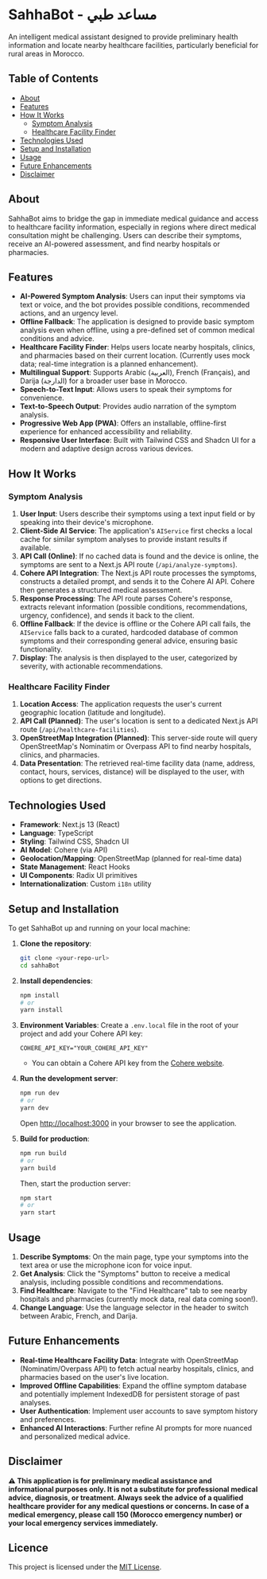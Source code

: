 # SahhaBot - مساعد طبي

An intelligent medical assistant designed to provide preliminary health information and locate nearby healthcare facilities, particularly beneficial for rural areas in Morocco.

## Table of Contents

-   [About](#about)
-   [Features](#features)
-   [How It Works](#how-it-works)
    -   [Symptom Analysis](#symptom-analysis)
    -   [Healthcare Facility Finder](#healthcare-facility-finder)
-   [Technologies Used](#technologies-used)
-   [Setup and Installation](#setup-and-installation)
-   [Usage](#usage)
-   [Future Enhancements](#future-enhancements)
-   [Disclaimer](#disclaimer)

## About

SahhaBot aims to bridge the gap in immediate medical guidance and access to healthcare facility information, especially in regions where direct medical consultation might be challenging. Users can describe their symptoms, receive an AI-powered assessment, and find nearby hospitals or pharmacies.

## Features

* **AI-Powered Symptom Analysis**: Users can input their symptoms via text or voice, and the bot provides possible conditions, recommended actions, and an urgency level.
* **Offline Fallback**: The application is designed to provide basic symptom analysis even when offline, using a pre-defined set of common medical conditions and advice.
* **Healthcare Facility Finder**: Helps users locate nearby hospitals, clinics, and pharmacies based on their current location. (Currently uses mock data; real-time integration is a planned enhancement).
* **Multilingual Support**: Supports Arabic (العربية), French (Français), and Darija (الدارجة) for a broader user base in Morocco.
* **Speech-to-Text Input**: Allows users to speak their symptoms for convenience.
* **Text-to-Speech Output**: Provides audio narration of the symptom analysis.
* **Progressive Web App (PWA)**: Offers an installable, offline-first experience for enhanced accessibility and reliability.
* **Responsive User Interface**: Built with Tailwind CSS and Shadcn UI for a modern and adaptive design across various devices.

## How It Works

### Symptom Analysis

1.  **User Input**: Users describe their symptoms using a text input field or by speaking into their device's microphone.
2.  **Client-Side AI Service**: The application's `AIService` first checks a local cache for similar symptom analyses to provide instant results if available.
3.  **API Call (Online)**: If no cached data is found and the device is online, the symptoms are sent to a Next.js API route (`/api/analyze-symptoms`).
4.  **Cohere API Integration**: The Next.js API route processes the symptoms, constructs a detailed prompt, and sends it to the Cohere AI API. Cohere then generates a structured medical assessment.
5.  **Response Processing**: The API route parses Cohere's response, extracts relevant information (possible conditions, recommendations, urgency, confidence), and sends it back to the client.
6.  **Offline Fallback**: If the device is offline or the Cohere API call fails, the `AIService` falls back to a curated, hardcoded database of common symptoms and their corresponding general advice, ensuring basic functionality.
7.  **Display**: The analysis is then displayed to the user, categorized by severity, with actionable recommendations.

### Healthcare Facility Finder

1.  **Location Access**: The application requests the user's current geographic location (latitude and longitude).
2.  **API Call (Planned)**: The user's location is sent to a dedicated Next.js API route (`/api/healthcare-facilities`).
3.  **OpenStreetMap Integration (Planned)**: This server-side route will query OpenStreetMap's Nominatim or Overpass API to find nearby hospitals, clinics, and pharmacies.
4.  **Data Presentation**: The retrieved real-time facility data (name, address, contact, hours, services, distance) will be displayed to the user, with options to get directions.

## Technologies Used

* **Framework**: Next.js 13 (React)
* **Language**: TypeScript
* **Styling**: Tailwind CSS, Shadcn UI
* **AI Model**: Cohere (via API)
* **Geolocation/Mapping**: OpenStreetMap (planned for real-time data)
* **State Management**: React Hooks
* **UI Components**: Radix UI primitives
* **Internationalization**: Custom `i18n` utility

## Setup and Installation

To get SahhaBot up and running on your local machine:

1.  **Clone the repository**:
    ```bash
    git clone <your-repo-url>
    cd sahhaBot
    ```

2.  **Install dependencies**:
    ```bash
    npm install
    # or
    yarn install
    ```

3.  **Environment Variables**:
    Create a `.env.local` file in the root of your project and add your Cohere API key:
    ```
    COHERE_API_KEY="YOUR_COHERE_API_KEY"
    ```
    * You can obtain a Cohere API key from the [Cohere website](https://cohere.com/).

4.  **Run the development server**:
    ```bash
    npm run dev
    # or
    yarn dev
    ```
    Open [http://localhost:3000](http://localhost:3000) in your browser to see the application.

5.  **Build for production**:
    ```bash
    npm run build
    # or
    yarn build
    ```
    Then, start the production server:
    ```bash
    npm start
    # or
    yarn start
    ```
## Usage

1.  **Describe Symptoms**: On the main page, type your symptoms into the text area or use the microphone icon for voice input.
2.  **Get Analysis**: Click the "Symptoms" button to receive a medical analysis, including possible conditions and recommendations.
3.  **Find Healthcare**: Navigate to the "Find Healthcare" tab to see nearby hospitals and pharmacies (currently mock data, real data coming soon!).
4.  **Change Language**: Use the language selector in the header to switch between Arabic, French, and Darija.

## Future Enhancements

* **Real-time Healthcare Facility Data**: Integrate with OpenStreetMap (Nominatim/Overpass API) to fetch actual nearby hospitals, clinics, and pharmacies based on the user's live location.
* **Improved Offline Capabilities**: Expand the offline symptom database and potentially implement IndexedDB for persistent storage of past analyses.
* **User Authentication**: Implement user accounts to save symptom history and preferences.
* **Enhanced AI Interactions**: Further refine AI prompts for more nuanced and personalized medical advice.

## Disclaimer

**⚠️ This application is for preliminary medical assistance and informational purposes only. It is not a substitute for professional medical advice, diagnosis, or treatment. Always seek the advice of a qualified healthcare provider for any medical questions or concerns. In case of a medical emergency, please call 150 (Morocco emergency number) or your local emergency services immediately.**


## Licence
This project is licensed under the [MIT License](LICENSE).
